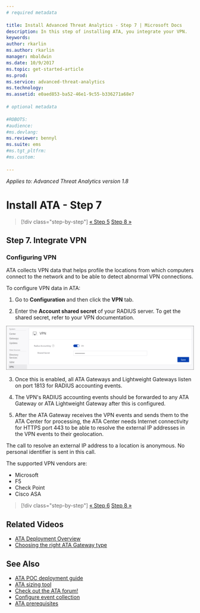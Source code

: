 ```yaml
---
# required metadata

title: Install Advanced Threat Analytics - Step 7 | Microsoft Docs
description: In this step of installing ATA, you integrate your VPN.
keywords:
author: rkarlin
ms.author: rkarlin
manager: mbaldwin
ms.date: 10/9/2017
ms.topic: get-started-article
ms.prod:
ms.service: advanced-threat-analytics
ms.technology:
ms.assetid: e0aed853-ba52-46e1-9c55-b336271a68e7

# optional metadata

#ROBOTS:
#audience:
#ms.devlang:
ms.reviewer: bennyl
ms.suite: ems
#ms.tgt_pltfrm:
#ms.custom:

---
```


*Applies to: Advanced Threat Analytics version 1.8*



# Install ATA - Step 7

>[!div class="step-by-step"]
[« Step 5](install-ata-step5.md)
[Step 8 »](install-ata-step7.md)

## Step 7. Integrate VPN

### Configuring VPN

ATA collects VPN data that helps profile the locations from which computers connect to the network and to be able to detect abnormal VPN connections.

To configure VPN data in ATA:

1. Go to **Configuration** and then click the  **VPN** tab.

2. Enter the **Account shared secret** of your RADIUS server. To get the shared secret, refer to your VPN documentation.

 ![Configure ATA VPN](media/vpn.png)

3.	Once this is enabled, all ATA Gateways and Lightweight Gateways listen on port 1813 for RADIUS accounting events. 

4.	The VPN's RADIUS accounting events should be forwarded to any ATA Gateway or ATA Lightweight Gateway after this is configured.

5.	After the ATA Gateway receives the VPN events and sends them to the ATA Center for processing, the ATA Center needs Internet connectivity for HTTPS port 443 to be able to resolve the external IP addresses in the VPN events to their geolocation.

The call to resolve an external IP address to a location is anonymous. No personal identifier is sent in this call.

The supported VPN vendors are:
- Microsoft
- F5
- Check Point
- Cisco ASA




>[!div class="step-by-step"]
[« Step 6](install-ata-step5.md)
[Step 8 »](install-ata-step7.md)



## Related Videos
- [ATA Deployment Overview](https://channel9.msdn.com/Shows/Microsoft-Security/Overview-of-ATA-Deployment-in-10-Minutes)
- [Choosing the right ATA Gateway type](https://channel9.msdn.com/Shows/Microsoft-Security/ATA-Deployment-Choose-the-Right-Gateway-Type)


## See Also
- [ATA POC deployment guide](http://aka.ms/atapoc)
- [ATA sizing tool](http://aka.ms/atasizingtool)
- [Check out the ATA forum!](https://social.technet.microsoft.com/Forums/security/home?forum=mata)
- [Configure event collection](configure-event-collection.md)
- [ATA prerequisites](ata-prerequisites.md)

